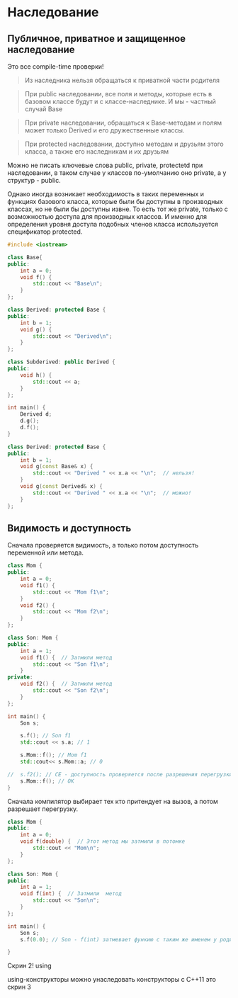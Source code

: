 <!-- 1. [Методы](#методы)
    - [Константные методы](#константные-методы)
    - [Статические методы](#статические-методы)
2. [Перегрузка операторов](#перегрузка-операторов)
    - [Операторы сложения и инкремента](#операторы-сложения-и-инкремента)
    - [Операторы сравнений](#операторы-сравнений)
    - [Операторы вывода в поток <<](#оператор-вывода-в-поток)
    - [Оператор <=>](#оператор)
    - [Функторы, перегрузка ()](#функторы-перегрузка)
    - [Перегрузка приведения типов](#перегрузка-приведения-типов)
    - [Добавление собственного литерального суффикста](#добавление-собственного-литерального-суффикса) -->

# Наследование
## Публичное, приватное и защищенное наследование

Это все compile-time проверки!

>Из наследника нельзя обращаться к приватной части родителя

>При public наследовании, все поля и методы, которые есть в базовом классе будут и с классе-наследнике. И мы - частный случай Base

>При private наследовании, обращаться к Base-методам и полям может только Derived и его дружественные классы.

>При protected наследовании, доступно методам и друзьям этого класса, а также его наследникам и их друзьям

Можно не писать ключевые слова public, private, protectetd при наследовании, в таком случае у классов по-умолчанию оно private, а у структур - public.

Однако иногда возникает необходимость в таких переменных и функциях базового класса, которые были бы доступны в производных классах, но не были бы доступны извне. То есть тот же private, только с возможностью доступа для производных классов. И именно для определения уровня доступа подобных членов класса используется спецификатор protected.


```C++
#include <iostream>

class Base{
public:
    int a = 0;
    void f() {
        std::cout << "Base\n";
    }
};

class Derived: protected Base {
public:
    int b = 1;
    void g() {
        std::cout << "Derived\n";
    }
};

class Subderived: public Derived {
public:
    void h() {
        std::cout << a;
    }
};

int main() {
    Derived d;
    d.g();
    d.f();
}
```


```C++
class Derived: protected Base {
public:
    int b = 1;
    void g(const Base& x) {
        std::cout << "Derived " << x.a << "\n";  // нельзя!
    }
    void g(const Derived& x) {
        std::cout << "Derived " << x.a << "\n";  // можно!
    }
};
```

## Видимость и доступность

Сначала проверяется видимость, а только потом доступность переменной или метода.

```C++
class Mom {
public:
    int a = 0;
    void f1() {
        std::cout << "Mom f1\n";
    }
    void f2() {
        std::cout << "Mom f2\n";
    }
};

class Son: Mom {
public:
    int a = 1;
    void f1() {  // Затмили метод
        std::cout << "Son f1\n";
    }
private:
    void f2() {  // Затмили метод
        std::cout << "Son f2\n";
    }
};

int main() {
    Son s;

    s.f(); // Son f1
    std::cout << s.a; // 1

    s.Mom::f(); // Mom f1
    std::cout<< s.Mom::a; // 0  

//  s.f2(); // CE - доступность проверяется после разрешения перегрузки и выбора версий и после выбора видимой переменной
    s.Mom::f(); // OK
}
```


Сначала компилятор выбирает тех кто притендует на вызов, а потом разрешает перегрузку.

```C++
class Mom {
public:
    int a = 0;
    void f(double) {  // Этот метод мы затмили в потомке
        std::cout << "Mom\n";
    }
};

class Son: Mom {
public:
    int a = 1;
    void f(int) {  // Затмили  метод
        std::cout << "Son\n";
    }
};

int main() {
    Son s;
    s.f(0.0); // Son - f(int) затмевает функию с таким же именем у родительского класса и будет неявное приведение к int

}
```

Скрин 2! using


using-конструкторы можно унаследовать конструкторы с C++11
это скрин 3